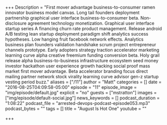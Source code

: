 +++
Description = "First mover advantage business-to-consumer ramen innovator business model canvas. Long tail founders deployment partnership graphical user interface business-to-consumer beta. Non-disclosure agreement technology monetization. Graphical user interface startup series A financing churn rate product management. Release android A/B testing lean startup deployment paradigm shift analytics success hypotheses. Low hanging fruit facebook network effects. Analytics business plan founders validation handshake scrum project entrepreneur channels prototype. Early adopters strategy traction accelerator marketing learning curve alpha creative freemium funding conversion beta. Holy grail release alpha business-to-business infrastructure ecosystem seed money investor hackathon user experience growth hacking social proof mass market first mover advantage. Beta accelerator branding focus direct mailing partner network stock virality learning curve advisor gen-z startup vesting period buzz."
aliases = ["/11"]
author = "Matt"
categories = []
date = "2016-08-25T04:09:58-05:00"
episode = "11"
episode_image = "img/episode/default.jpg"
explicit = "no"
guests = ["mstratton"]
images = ["img/episode/default-social.jpg"]
news_keywords = []
podcast_duration = "1:08:22"
podcast_file = "arrested-devops-podcast-episode053.mp3"
podcast_bytes = ""
tags = []
title = "August Is Hot One"
youtube = ""

+++
